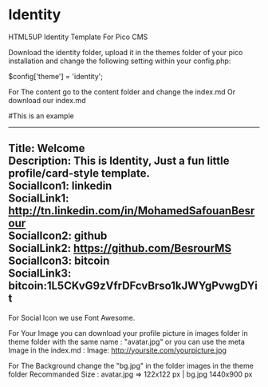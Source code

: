 # Identity
HTML5UP Identity Template For Pico CMS

Download the identity folder, upload it in the themes folder of your pico installation and change the following setting within your config.php:

$config['theme'] = 'identity';

For The content go to the content folder and change the index.md Or download our index.md

#This is an example 

---
Title: Welcome<br />
Description: This is Identity, Just a fun little profile/card-style template.<br />
SocialIcon1: linkedin<br />
SocialLink1: http://tn.linkedin.com/in/MohamedSafouanBesrour<br />
SocialIcon2: github<br />
SocialLink2: https://github.com/BesrourMS<br />
SocialIcon3: bitcoin<br />
SocialLink3: bitcoin:1L5CKvG9zVfrDFcvBrso1kJWYgPvwgDYit<br />
---
For Social Icon we use Font Awesome.

For Your Image you can download your profile picture in images folder in theme folder with the same name : "avatar.jpg" or you can use the meta Image in the index.md :
Image: http://yoursite.com/yourpicture.jpg

For The Background change the "bg.jpg" in the folder images in the theme folder
Recommanded Size : avatar.jpg => 122x122 px | bg.jpg 1440x900 px
